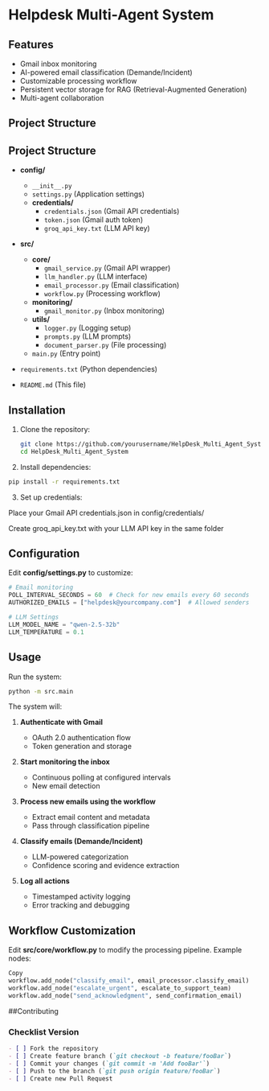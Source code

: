 # Helpdesk Multi-Agent System

## Features

- Gmail inbox monitoring
- AI-powered email classification (Demande/Incident)
- Customizable processing workflow
- Persistent vector storage for RAG (Retrieval-Augmented Generation)
- Multi-agent collaboration

## Project Structure

## Project Structure

- **config/**  
  - `__init__.py`  
  - `settings.py` (Application settings)  
  - **credentials/**  
    - `credentials.json` (Gmail API credentials)  
    - `token.json` (Gmail auth token)  
    - `groq_api_key.txt` (LLM API key)  

- **src/**  
  - **core/**  
    - `gmail_service.py` (Gmail API wrapper)  
    - `llm_handler.py` (LLM interface)  
    - `email_processor.py` (Email classification)  
    - `workflow.py` (Processing workflow)  
  - **monitoring/**  
    - `gmail_monitor.py` (Inbox monitoring)  
  - **utils/**  
    - `logger.py` (Logging setup)  
    - `prompts.py` (LLM prompts)  
    - `document_parser.py` (File processing)  
  - `main.py` (Entry point)  

- `requirements.txt` (Python dependencies)  
- `README.md` (This file)  


## Installation

1. Clone the repository:
   ```bash
   git clone https://github.com/yourusername/HelpDesk_Multi_Agent_System.git
   cd HelpDesk_Multi_Agent_System
   ```

2. Install dependencies:

```bash
pip install -r requirements.txt
```

3. Set up credentials:

Place your Gmail API credentials.json in config/credentials/

Create groq_api_key.txt with your LLM API key in the same folder

## Configuration
Edit **config/settings.py** to customize:

```python
# Email monitoring
POLL_INTERVAL_SECONDS = 60  # Check for new emails every 60 seconds
AUTHORIZED_EMAILS = ["helpdesk@yourcompany.com"]  # Allowed senders

# LLM Settings
LLM_MODEL_NAME = "qwen-2.5-32b"
LLM_TEMPERATURE = 0.1
```

## Usage

Run the system:

```bash
python -m src.main
```

The system will:

1. **Authenticate with Gmail**  
   - OAuth 2.0 authentication flow  
   - Token generation and storage  

2. **Start monitoring the inbox**  
   - Continuous polling at configured intervals  
   - New email detection  

3. **Process new emails using the workflow**  
   - Extract email content and metadata  
   - Pass through classification pipeline  

4. **Classify emails (Demande/Incident)**  
   - LLM-powered categorization  
   - Confidence scoring and evidence extraction  

5. **Log all actions**  
   - Timestamped activity logging  
   - Error tracking and debugging  

## Workflow Customization
Edit **src/core/workflow.py** to modify the processing pipeline. Example nodes:

```python
Copy
workflow.add_node("classify_email", email_processor.classify_email)
workflow.add_node("escalate_urgent", escalate_to_support_team)
workflow.add_node("send_acknowledgment", send_confirmation_email)
```
##Contributing


### Checklist Version
```markdown
- [ ] Fork the repository  
- [ ] Create feature branch (`git checkout -b feature/fooBar`)  
- [ ] Commit your changes (`git commit -m 'Add fooBar'`)  
- [ ] Push to the branch (`git push origin feature/fooBar`)  
- [ ] Create new Pull Request
